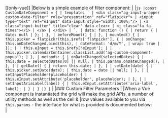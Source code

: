 [[only-vue]]
|Below is a simple example of filter component:
|
|`` js |const CustomDateComponent = { | template: ` | <div class="ag-input-wrapper custom-date-filter" role="presentation" ref="flatpickr"> | <input type="text" ref="eInput" data-input style="width: 100%;"/> | <a class="input-button" title="clear" data-clear> | <i class="fa fa-times"></i> | </a> | </div> | `, | data: function () { | return { | date: null | }; | }, | beforeMount() { | }, | mounted() { | this.picker = flatpickr(this.$refs['flatpickr'], { | onChange: this.onDateChanged.bind(this), | dateFormat: 'd/m/Y', | wrap: true | }); | | this.eInput = this.$refs['eInput']; | | this.picker.calendarContainer.classList.add('ag-custom-component-popup'); | }, | methods: { | onDateChanged(selectedDates) { | this.date = selectedDates[0] || null; | this.params.onDateChanged(); | }, | | getDate() { | return this.date; | }, | | setDate(date) { | this.picker.setDate(date); | this.date = date || null; | }, | | setInputPlaceholder(placeholder) { | this.eInput.setAttribute('placeholder', placeholder); | }, | | setInputAriaLabel(label) { | this.eInput.setAttribute('aria-label', label); | } | } |} | ``
|
|### Custom Filter Parameters
|
|When a Vue component is instantiated the grid will make the grid APIs, a number of utility methods as well as the cell &
|row values available to you via `this.params` - the interface for what is provided is documented below:  
|
